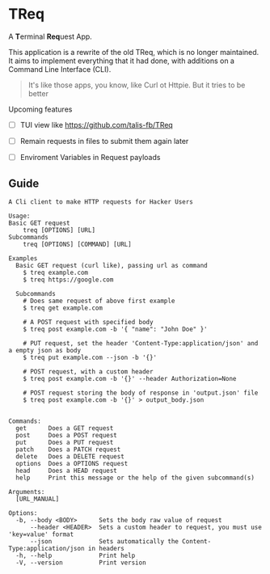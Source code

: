 # TReq

A <b>T</b>erminal <b>Req</b>uest App. 

This application is a rewrite of the old TReq, which is no longer maintained. It aims to implement everything that it had done, with additions on a Command Line Interface (CLI).

> It's like those apps, you know, like Curl ot Httpie. But it tries to be better


Upcoming features
- [ ] TUI view like https://github.com/talis-fb/TReq
- [ ] Remain requests in files to submit them again later
- [ ] Enviroment Variables in Request payloads


## Guide

```
A Cli client to make HTTP requests for Hacker Users

Usage:
Basic GET request
    treq [OPTIONS] [URL]
Subcommands
    treq [OPTIONS] [COMMAND] [URL]

Examples
  Basic GET request (curl like), passing url as command
    $ treq example.com
    $ treq https://google.com

  Subcommands
    # Does same request of above first example
    $ treq get example.com

    # A POST request with specified body
    $ treq post example.com -b '{ "name": "John Doe" }'

    # PUT request, set the header 'Content-Type:application/json' and a empty json as body
    $ treq put example.com --json -b '{}'

    # POST request, with a custom header
    $ treq post example.com -b '{}' --header Authorization=None

    # POST request storing the body of response in 'output.json' file
    $ treq post example.com -b '{}' > output_body.json


Commands:
  get      Does a GET request
  post     Does a POST request
  put      Does a PUT request
  patch    Does a PATCH request
  delete   Does a DELETE request
  options  Does a OPTIONS request
  head     Does a HEAD request
  help     Print this message or the help of the given subcommand(s)

Arguments:
  [URL_MANUAL]

Options:
  -b, --body <BODY>      Sets the body raw value of request
      --header <HEADER>  Sets a custom header to request, you must use 'key=value' format
      --json             Sets automatically the Content-Type:application/json in headers
  -h, --help             Print help
  -V, --version          Print version
```